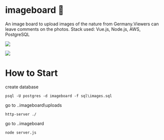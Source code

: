 # imageboard :camera_flash:

An image board to upload images of the nature from Germany.Viewers can leave comments on the photos.
Stack used: Vue.js, Node.js, AWS, PostgreSQL

![](public/images/gif-1.gif)

![](public/images/part2.gif)

# How to Start

create database

```
psql -U postgres -d imageboard -f sql\images.sql
```

go to ..imageboard\uploads

```
http-server ./
```

go to ..imageboard

```
node server.js
```
